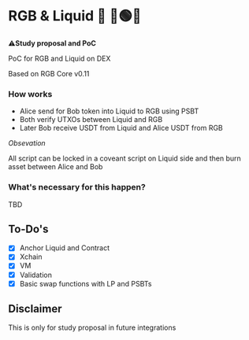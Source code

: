 # RGB & Liquid 🌊 🔴🟢🔵

⚠️**Study proposal and PoC**

PoC for RGB and Liquid on DEX

Based on RGB Core v0.11

### How works

- Alice send for Bob token into Liquid to RGB using PSBT
- Both verify UTXOs between Liquid and RGB
- Later Bob receive USDT from Liquid and Alice USDT from RGB

*Obsevation*

All script can be locked in a coveant script on Liquid side and then burn asset between Alice and Bob

### What's necessary for this happen?

TBD
  
## To-Do's

- [x] Anchor Liquid and Contract
- [x] Xchain
- [x] VM
- [x] Validation
- [x] Basic swap functions with LP and PSBTs

## Disclaimer

This is only for study proposal in future integrations
